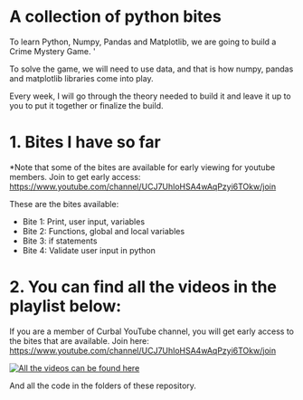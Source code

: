 #  A collection of python bites

To learn Python, Numpy, Pandas and Matplotlib, we are going to build a Crime Mystery Game. '

To solve the game, we will need to use data, and that is how numpy, pandas and matplotlib libraries come into play.

Every week, I will go through the theory needed to build it and leave it up to you to put it together or finalize the build.

# 1. Bites I have so far

*Note that some of the bites are available for early viewing for youtube members. Join to get early access: https://www.youtube.com/channel/UCJ7UhloHSA4wAqPzyi6TOkw/join

These are the bites available:
* Bite 1: Print, user input, variables
* Bite 2: Functions, global and local variables
* Bite 3: if statements
* Bite 4: Validate user input in python

# 2. You can find all the videos in the playlist below:

If you are a member of Curbal YouTube channel, you will get early access to the bites that are available.
Join here: https://www.youtube.com/channel/UCJ7UhloHSA4wAqPzyi6TOkw/join


[![All the videos can be found here](https://img.youtube.com/vi/ZgqnPYmEcXw/0.jpg)](https://www.youtube.com/watch?v=ZgqnPYmEcXw&list=PLDz00l_jz6zzI8iPHyXka89gISYkwxk3e)

And all the code in the folders of these repository.

